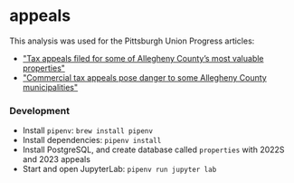 # appeals

This analysis was used for the Pittsburgh Union Progress articles:

- ["Tax appeals filed for some of Allegheny County’s most valuable properties"](https://www.unionprogress.com/2023/04/26/tax-appeals-filed-for-some-of-allegheny-countys-most-valuable-properties/)
- ["Commercial tax appeals pose danger to some Allegheny County municipalities"](https://www.unionprogress.com/2023/05/07/commercial-tax-appeals-pose-danger-to-some-allegheny-county-municipalities/)

### Development

- Install `pipenv`: `brew install pipenv`
- Install dependencies: `pipenv install`
- Install PostgreSQL, and create database called `properties` with 2022S and 2023 appeals
- Start and open JupyterLab: `pipenv run jupyter lab`
